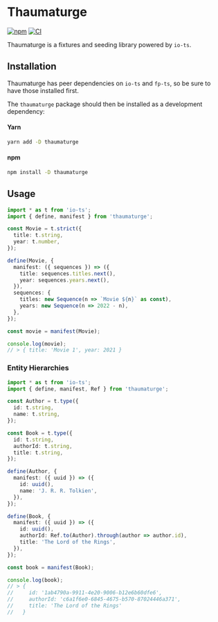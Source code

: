 # Thaumaturge

[![npm](https://img.shields.io/npm/v/thaumaturge.svg?maxAge=3600)](https://www.npmjs.com/package/thaumaturge)
[![CI](https://github.com/maxdeviant/thaumaturge/actions/workflows/ci.yml/badge.svg?branch=master)](https://github.com/maxdeviant/thaumaturge/actions/workflows/ci.yml)

Thaumaturge is a fixtures and seeding library powered by `io-ts`.

## Installation

Thaumaturge has peer dependencies on `io-ts` and `fp-ts`, so be sure to have those installed first.

The `thaumaturge` package should then be installed as a development dependency:

#### Yarn

```sh
yarn add -D thaumaturge
```

#### npm

```sh
npm install -D thaumaturge
```

## Usage

```ts
import * as t from 'io-ts';
import { define, manifest } from 'thaumaturge';

const Movie = t.strict({
  title: t.string,
  year: t.number,
});

define(Movie, {
  manifest: ({ sequences }) => ({
    title: sequences.titles.next(),
    year: sequences.years.next(),
  }),
  sequences: {
    titles: new Sequence(n => `Movie ${n}` as const),
    years: new Sequence(n => 2022 - n),
  },
});

const movie = manifest(Movie);

console.log(movie);
// > { title: 'Movie 1', year: 2021 }
```

### Entity Hierarchies

```ts
import * as t from 'io-ts';
import { define, manifest, Ref } from 'thaumaturge';

const Author = t.type({
  id: t.string,
  name: t.string,
});

const Book = t.type({
  id: t.string,
  authorId: t.string,
  title: t.string,
});

define(Author, {
  manifest: ({ uuid }) => ({
    id: uuid(),
    name: 'J. R. R. Tolkien',
  }),
});

define(Book, {
  manifest: ({ uuid }) => ({
    id: uuid(),
    authorId: Ref.to(Author).through(author => author.id),
    title: 'The Lord of the Rings',
  }),
});

const book = manifest(Book);

console.log(book);
// > {
//     id: '1ab4790a-9911-4e20-9006-b12e6b60dfe6',
//     authorId: 'c6a1f6e0-6845-4675-b570-87024446a371',
//     title: 'The Lord of the Rings'
//   }
```
